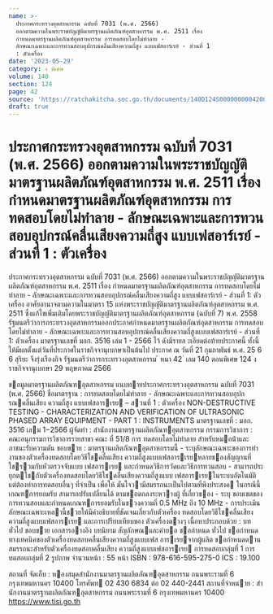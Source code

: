 ```yaml
---
name: >-
  ประกาศกระทรวงอุตสาหกรรม ฉบับที่ 7031 (พ.ศ. 2566)
  ออกตามความในพระราชบัญญัติมาตรฐานผลิตภัณฑ์อุตสาหกรรม พ.ศ. 2511 เรื่อง
  กำหนดมาตรฐานผลิตภัณฑ์อุตสาหกรรม การทดสอบโดยไม่ทำลาย -
  ลักษณะเฉพาะและการทวนสอบอุปกรณ์คลื่นเสียงความถี่สูง แบบเฟสอาร์เรย์ - ส่วนที่ 1
  : ตัวเครื่อง
date: '2023-05-29'
category: ง พิเศษ
volume: 140
section: 124
page: 42
source: 'https://ratchakitcha.soc.go.th/documents/140D124S0000000004200.pdf'
draft: true
---
```


# ประกาศกระทรวงอุตสาหกรรม ฉบับที่ 7031 (พ.ศ. 2566) ออกตามความในพระราชบัญญัติมาตรฐานผลิตภัณฑ์อุตสาหกรรม พ.ศ. 2511 เรื่อง กำหนดมาตรฐานผลิตภัณฑ์อุตสาหกรรม การทดสอบโดยไม่ทำลาย - ลักษณะเฉพาะและการทวนสอบอุปกรณ์คลื่นเสียงความถี่สูง แบบเฟสอาร์เรย์ - ส่วนที่ 1 : ตัวเครื่อง

ประกาศกระทรวงอุตสาหกรรม ฉบับที่ 7031 (พ.ศ. 2566) ออกตามความในพระราชบัญญัติมาตรฐานผลิตภัณฑ์อุตสาหกรรม พ.ศ. 2511 เรื่อง กำหนดมาตรฐานผลิตภัณฑ์อุตสาหกรรม การทดสอบโดยไม่ทำลาย - ลักษณะเฉพาะและการทวนสอบอุปกรณ์คลื่นเสียงความถี่สูง แบบเฟสอาร์เรย์ - ส่วนที่ 1: ตัวเครื่อง อาศัยอานาจตามความในมาตรา 15 แห่งพระราชบัญญัติมาตรฐานผลิตภัณฑ์อุตสาหกรรม พ.ศ. 2511 ซึ่งแก้ไขเพิ่มเติมโดยพระราชบัญญัติมาตรฐานผลิตภัณฑ์อุตสาหกรรม (ฉบับที่ 7) พ.ศ. 2558 รัฐมนตรีว่าการกระทรวงอุตสาหกรรมออกประกาศกำหนดมาตรฐานผลิตภัณฑ์อุตสาหกรรม การทดสอบ โดยไม่ทำลาย - ลักษณะเฉพาะและการทวนสอบอุปกรณ์คลื่นเสียงความถี่สูงแบบเฟสอาร์เรย์ - ส่วนที่ 1: ตัวเครื่อง มาตรฐานเลขที่ มอก. 3516 เล่ม 1 - 2566 ไว้ ดังมีรายล ะเอียดต่อท้ายประกาศนี้ ทั้งนี้ ให้มีผลตั้งแต่วันที่ประกาศในราชกิจจานุเบกษาเป็นต้นไป ประกาศ ณ วันที่ 21 กุมภาพันธ์ พ.ศ. 25 6 6 สุริยะ จึงรุ่งเรืองกิจ รัฐมนตรีว่าการกระทรวงอุตสาหกรรม ้ หนา 42 ่ เลม 140 ตอนพิเศษ 124 ง ราชกิจจานุเบกษา 29 พฤษภาคม 2566

ขอมูลมาตรฐานผลิตภัณฑอุตสาหกรรม แนบทายประกาศกระทรวงอุตสาหกรรม ฉบับที่ 7031 (พ.ศ. 2566) ชื่อมาตรฐาน : การทดสอบโดยไม่ทําลาย - ลักษณะเฉพาะและการทวนสอบอุปกรณคลื่นเสียง ความถี่สูง แบบเฟสอารเรย – สวนที่ 1 : ตัวเครื่อง NON-DESTRUCTIVE TESTING - CHARACTERIZATION AND VERIFICATION OF ULTRASONIC PHASED ARRAY EQUIPMENT - PART 1 : INSTRUMENTS มาตรฐานเลขที่ : มอก. 3516 เลม 1−2566 ผู้จัดทํา : สํานักงานมาตรฐานผลิตภัณฑอุตสาหกรรม กรรมการวิชาการ : คณะอนุกรรมการวิชาการรายสาขา คณะ ที่ 51/8 การ ทดสอบโดยไม่ทําลาย สําหรับหมอน้ําและภาชนะรับความดัน ขอบขาย : มาตรฐานผลิตภัณฑอุตสาหกรรมนี้ - ระบุลักษณะเฉพาะของการทํางานของตัวเครื่องทดสอบโดยวิธีใชคลื่นเสียง ความถี่สูงแบบเฟสอารเรยหลายชองสัญญานที่ใชรวมกับหัวตรวจจับแบบ เฟสอารเรย และกําหนดวิธีการวัดและวิธีการทวนสอบ - สามารถประยุกตใชกับตัวเครื่องทดสอบโดยวิธีใชคลื่นเสียงความถี่สูงแบบ เฟสอารเรยในระบบอัตโนมัติ แต่ต้องทําการทดสอบอื่นๆ ที่จําเป็น เพื่อให้ มั่นใจวามีสมรรถนะเป็นไปตามที่พึงประสงค ในกรณีนี้ เกณฑการยอมรับ สามารถปรับเปลี่ยนได้ ตามขอตกลงระหวางผู้ ที่เกี่ยวของ - ระบุ ขอบเขตของการทวนสอบและกําหนดเกณฑการยอมรับในชวงความถี่ 0.5 MHz ถึง 10 MHz - การประเมินลักษณะเฉพาะเหลานี้ชวยให้มีคําอธิบายที่ชัดเจนเกี่ยวกับตัวเครื่อง ทดสอบโดยวิธีใชคลื่นเสียงความถี่สูงแบบเฟสอารเรย และการเปรียบเทียบของ ตัวเครื่องตางๆ เนื้อหาประกอบด้วย : บททั่วไป ขอบขาย เอกสารอางอิง บทนิยาม สัญลักษณและคํายอ ขอกําหนด ทั่วไป ขอกําหนดทางเทคนิคของตัวเครื่องทดสอบคลื่นเสียงความถี่สูงแบบเฟส อารเรยจากผู้ผลิต ขอกําหนดดานสมรรถนะสําหรับตัวเครื่องทดสอบคลื่นเสียง ความถี่สูงแบบเฟสอารเรย การทดสอบกลุ่มที่ 1 การทดสอบกลุ่มที่ 2 รูปภาพ จํานวนหน้า : 55 หน้า ISBN : 978-616-595-275-0 ICS : 19.100

สถานที่ จัดเก็บ : หองสมุดสํานักงานมาตรฐานผลิตภัณฑอุตสาหกรรม ถนนพระรามที่ 6 กรุงเทพมหานคร 10400 โทรศัพท 02 430 6834 ต่อ 02 440-2441 สถานที่จําหนาย : สํานักงานมาตรฐานผลิตภัณฑอุตสาหกรรม ถนนพระรามที่ 6 กรุงเทพมหานคร 10400 https://www.tisi.go.th
